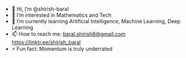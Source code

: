 - 👋 Hi, I’m @shirish-baral
- 👀 I’m interested in Mathematics and Tech
- 🌱 I’m currently learning Artificial Intelligence, Machine Learning, Deep Learning
- 📫 How to reach me: baral.shirish8@gmail.com      https://linktr.ee/shirish_baral
- ⚡ Fun fact: Momentum is truly underrated




<!---
shirish-baral/shirish-baral is a ✨ special ✨ repository because its `README.md` (this file) appears on your GitHub profile.
You can click the Preview link to take a look at your changes.
--->
